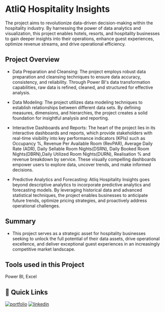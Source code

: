 
# AtliQ Hospitality Insights

The project aims to revolutionize data-driven decision-making within the hospitality industry. By harnessing the power of data analytics and visualization, this project enables hotels, resorts, and hospitality businesses to gain deeper insights into their operations, enhance guest experiences, optimize revenue streams, and drive operational efficiency.




## Project Overview

 - Data Preparation and Cleansing: The project employs robust data preparation and cleansing techniques to ensure data accuracy, consistency, and reliability. Through Power BI's data transformation capabilities, raw data is refined, cleaned, and structured for effective analysis.
 - Data Modeling: The project utilizes data modeling techniques to establish relationships between different data sets. By defining measures, dimensions, and hierarchies, the project creates a solid foundation for insightful analysis and reporting.

 - Interactive Dashboards and Reports: The heart of the project lies in its interactive dashboards and reports, which provide stakeholders with real-time visibility into key performance indicators (KPIs) such as Occupancy %, Revenue Per Available Room (RevPAR), Average Daily Rate (ADR), Daily Sellable Room Nights(DSRN), Daily Booked Room Nights(DBRN),Daily Utilized Room Nights(DURN), Realisation % and revenue breakdown by service. These visually compelling dashboards empower users to explore data, uncover trends, and make informed decisions.

 - Predictive Analytics and Forecasting: Atliq Hospitality Insights goes beyond descriptive analytics to incorporate predictive analytics and forecasting models. By leveraging historical data and advanced statistical techniques, the project enables businesses to anticipate future trends, optimize pricing strategies, and proactively address operational challenges.


## Summary

- This project serves as a strategic asset for hospitality businesses seeking to unlock the full potential of their data assets, drive operational excellence, and deliver exceptional guest experiences in an increasingly competitive market landscape.
##  Tools used in this Project
Power BI, Excel


## 🔗 Quick Links
[![portfolio](https://img.shields.io/badge/view_interactive_dashboard-000?style=for-the-badge&logo=ko-fi&logoColor=white)](https://www.novypro.com/project/atliq-presence-insights-4)
[![linkedin](https://img.shields.io/badge/linkedin-0A66C2?style=for-the-badge&logo=linkedin&logoColor=white)](https://www.linkedin.com/in/soumyasahain/)


